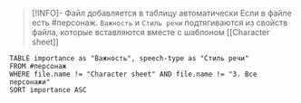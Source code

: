 > [!INFO]- Файл добавляется в таблицу автоматически
> Если в файле есть #персонаж. `Важность` и `Стиль речи` подтягиваются из свойств файла, которые вставляются вместе с шаблоном [[Character sheet]]

```dataview
TABLE importance as "Важность", speech-type as "Стиль речи"
FROM #персонаж
WHERE file.name != "Character sheet" AND file.name != "3. Все персонажи"
SORT importance ASC
```
